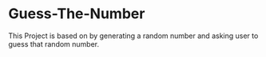 # Guess-The-Number
This Project is based on by generating a random number and asking user to guess that random number.
